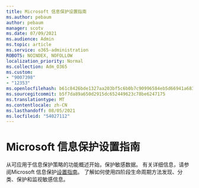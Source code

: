 ```yaml
---
title: Microsoft 信息保护设置指南
ms.author: pebaum
author: pebaum
manager: scotv
ms.date: 07/09/2021
ms.audience: Admin
ms.topic: article
ms.service: o365-administration
ROBOTS: NOINDEX, NOFOLLOW
localization_priority: Normal
ms.collection: Adm_O365
ms.custom:
- "9007398"
- "12353"
ms.openlocfilehash: b61c8426bde1327aa203bf5c6b0b7c90996584eb5d66941a683e3672654619ac
ms.sourcegitcommit: b5f7da89a650d2915dc652449623c78be6247175
ms.translationtype: MT
ms.contentlocale: zh-CN
ms.lasthandoff: 08/05/2021
ms.locfileid: "54027112"
---
```

# <a name="microsoft-information-protection-setup-guide"></a>Microsoft 信息保护设置指南

从可应用于信息保护策略的功能概述开始，保护敏感数据。 有关详细信息，请参阅Microsoft 信息保护[设置指南](https://admin.microsoft.com/adminportal/home#/modernonboarding/mipsetupguide)。 了解如何使用四阶段生命周期方法发现、分类、保护和监视敏感信息。